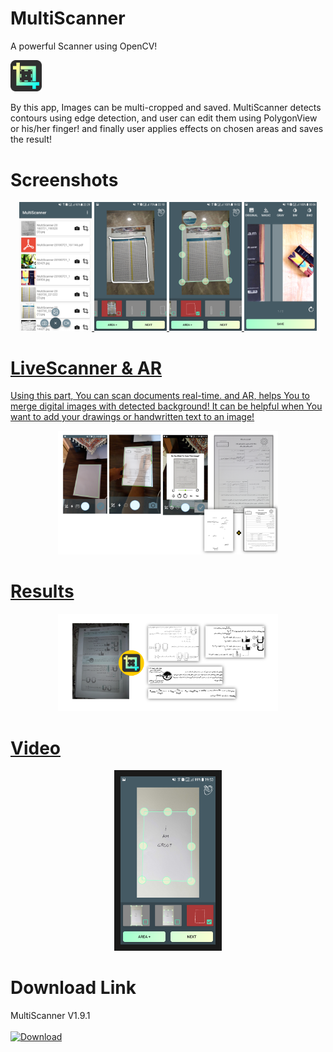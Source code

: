 # MultiScanner
A powerful Scanner using OpenCV!

<img width="10%" src="https://github.com/DanialKazemi/MultiScanner/blob/master/Screenshots/scanlogo.png" alt="Logo" title="Logo"></img>

By this app, Images can be multi-cropped and saved. MultiScanner detects contours using edge detection, and user can edit them using PolygonView or his/her finger! and finally user applies effects on chosen areas and saves the result!


# Screenshots

<div align="center">
<a href="https://github.com/DanialKazemi/MultiScanner/blob/master/Screenshots/Screenshot_20180721-222940.png" />
<img width="23%" src="https://github.com/DanialKazemi/MultiScanner/blob/master/Screenshots/Screenshot_20180721-222940.png" alt="MainActivity" title="MainActivity"></img>

<a href="https://github.com/DanialKazemi/MultiScanner/blob/master/Screenshots/Screenshot_20180720-221031.png" />
<img width="23%" src="https://github.com/DanialKazemi/MultiScanner/blob/master/Screenshots/Screenshot_20180720-221031.png" alt="ScanFragment" title="ScanFragment"></img>

<a href="https://github.com/DanialKazemi/MultiScanner/blob/master/Screenshots/Screenshot_20180721-195203.png" />
<img width="23%" src="https://github.com/DanialKazemi/MultiScanner/blob/master/Screenshots/Screenshot_20180721-195203.png" alt="ScanFragment" title="ScanFragment"></img>

<a href="https://github.com/DanialKazemi/MultiScanner/blob/master/Screenshots/Screenshot_20180722-000639.png" />
<img width="23%" src="https://github.com/DanialKazemi/MultiScanner/blob/master/Screenshots/Screenshot_20180722-000639.png" alt="ScanResult" title="ScanResult"></img>
</div>

# LiveScanner & AR
Using this part, You can scan documents real-time. and AR, helps You to merge digital images with detected background!
It can be helpful when You want to add your drawings or handwritten text to an image!

<div align="center">
<a href="https://github.com/DanialKazemi/MultiScanner/blob/master/Screenshots/LiveActivity.png" />
<img width="70%" src="https://github.com/DanialKazemi/MultiScanner/blob/master/Screenshots/LiveActivity.png" alt="LiveActivity" title="LiveActivity"></img>
</div>

# Results
<div align="center">
<a href="https://github.com/DanialKazemi/MultiScanner/blob/master/Screenshots/results1.png" />
<img width="70%" src="https://github.com/DanialKazemi/MultiScanner/blob/master/Screenshots/results1.png" alt="result1" title="result1"></img>
</div>

# Video
<div align="center" >
<a href="https://youtu.be/ID2NdH9DV9A" target="_blank"><img src="https://github.com/DanialKazemi/MultiScanner/blob/master/Screenshots/Screenshot_20180721-195302.png" 
alt="Scan Video" width="30%" border="10" /></a>
</div>

# Download Link 
MultiScanner V1.9.1 
<br><br>
<a href="https://www.dropbox.com/s/8c6x610mvzag1jy/MultiScanner191.apk?dl=0" />
<img width="23%" src="https://cdn.pixabay.com/photo/2017/02/13/09/53/download-2062197_1280.png" alt="Download" title="Download"></img>
